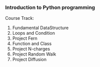 
### Introduction to Python programming

Course Track:

1. Fundamental DataStructure 
2. Loops and Condition
3. Project Fern
4. Function and Class
5. Project N-charges
6. Project Random Walk
7. Project Diffusion

